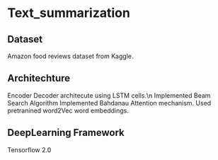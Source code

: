 # Text_summarization

## Dataset
Amazon food reviews dataset from Kaggle.

## Architechture
Encoder Decoder architecute using LSTM cells.\n
Implemented Beam Search Algorithm
Implemented Bahdanau Attention mechanism.
Used pretranined word2Vec word embeddings.


## DeepLearning Framework
Tensorflow 2.0




